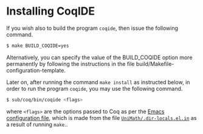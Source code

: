 Installing CoqIDE
=================

If you wish also to build the program `coqide`, then issue the following
command.

```bash
$ make BUILD_COQIDE=yes
```

Alternatively, you can specify the value of the BUILD_COQIDE option more
permanently by following the instructions in the file
build/Makefile-configuration-template.

Later on, after running the command `make install` as instructed below, in
order to run the program `coqide`, you may use the following command.

```bash
$ sub/coq/bin/coqide <flags>
```
where `<flags>` are the options passed to Coq as per the [Emacs configuration file](./UniMath/.dir-locals.el), which is made from the file [`UniMath/.dir-locals.el.in`](./UniMath/.dir-locals.el) as a result of running `make`..
